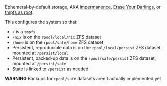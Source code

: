 Ephemeral-by-default storage, AKA [impermanence](https://github.com/nix-community/impermanence),
[Erase Your Darlings](https://grahamc.com/blog/erase-your-darlings),
or [tmpfs as root](https://elis.nu/blog/2020/05/nixos-tmpfs-as-root/).

This configures the system so that:

- `/` is a `tmpfs`
- `/nix` is on the `rpool/local/nix` ZFS dataset
- `/home` is on the `rpool/safe/home` ZFS dataset
- Persistent, reproducible data is on the `rpool/local/persist` ZFS dataset, mounted at `/persist/local`
- Persistent, backed-up data is on the `rpool/safe/persist` ZFS dataset, mounted at `/persist/safe`
- State is linked to `/persist` as needed

**WARNING** Backups for `rpool/safe` datasets aren't actually implemented yet
